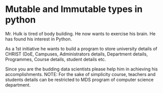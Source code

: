 # Mutable and Immutable types in python

Mr. Hulk is tired of body building. He now wants to exercise his brain. He has found his interest in Python. 

As a 1st initiative he wants to build a program to store university details of CHRIST (DoE, Campuses, Administrators details, Department details, Programmes, Course details, student details etc. 



Since you are the budding data scientists please help him in achieving his accomplishments. 
NOTE: For the sake of simplicity course, teachers and students details can be restricted to MDS program of computer science department.
